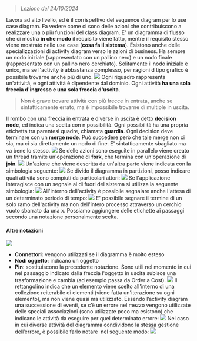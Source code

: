  > *Lezione del 24/10/2024*

Lavora ad alto livello, ed è il corrispettivo del sequence diagram per lo use case diagram. Fa vedere come ci sono delle azioni che contribuiscono a realizzare una o più funzioni del class diagram. E' un diagramma di flusso che ci mostra **in che modo** il requisito viene fatto, mentre il requisito stesso viene mostrato nello use case (**cosa fa il sistema**).
Esistono anche delle specializzazioni di activity diagram verso le azioni di business.
Ha sempre un nodo iniziale (rappresentato con un pallino nero) e un nodo finale (rappresentato con un pallino nero cerchiato). Solitamente il nodo iniziale è unico, ma se l'activity è abbastanza complesso, per ragioni d tipo grafico è possibile trovarne anche più di uno.
![](Images/Pasted%20image%2020241113192005.png)
Ogni riquadro rappresenta un'attività, e ogni attività è dipendente dal dominio. Ogni attività **ha una sola freccia d'ingresso e una sola freccia d'uscita**. 
 > Non è grave trovare attività con più frecce in entrata, anche se sintatticamente errato, ma è impossibile trovarne di multiple in uscita.

Il rombo con una freccia in entrata e diverse in uscita è detto **decision node**, ed indica una scelta con n possibilità. Ogni possibilità ha una propria etichetta tra parentesi quadre, chiamata **guardia**. Ogni decision deve terminare con un **merge node**. Può succedere però che tale merge non ci sia, ma ci sia direttamente un nodo di fine. E' sintatticamente sbagliato ma va bene lo stesso.
![](Images/Pasted%20image%2020241113192643.png)
Se delle azioni sono eseguite in parallelo viene creato un thread tramite un'operazione di **fork**, che termina con un'operazione di **join**. 
![](Images/Pasted%20image%2020241113192839.png)
Un'azione che viene descritta da un'altra parte viene indicata con la simbologia seguente:
![](Images/Pasted%20image%2020241113193455.png)
Se divido il diagramma in partizioni, posso indicare quali attività sono compiuti da particolari attori:
![](Images/Pasted%20image%2020241113193833.png)
Se l'applicazione interagisce con un segnale al di fuori del sistema si utilizza la seguente simbologia:
![](Images/Pasted%20image%2020241113194003.png)
All'interno dell'activity è possibile segnalare anche l'attesa di un determinato periodo di tempo:
![](Images/Pasted%20image%2020241113194100.png)
E' possibile segnare il termine di un solo ramo dell'activity ma non dell'intero processo attraverso un cerchio vuoto sbarrato da una x.
Possiamo aggiungere delle etichette ai passaggi secondo una notazione personalmente scelta.
#### Altre notazioni
![](Images/Pasted%20image%2020241113194542.png)
- **Connettori:** vengono utilizzati se il diagramma è molto esteso
- **Nodi oggetto**: indicano un oggetto
- **Pin**: sostituiscono la precedente notazione. Sono utili nel momento in cui nel passaggio indicato dalla freccia l'oggetto in uscita subisce una trasformazione e cambia (ad esempio passa da Order a Cost).
![](Images/Pasted%20image%2020241113194806.png)
Il rettangolino indica che un elemento viene scelto all'interno di una collezione reiterabile di elementi (viene fatta un'iterazione su ogni elemento), ma non viene quasi ma utilizzato.
Essendo l’activity diagram una successione di eventi, se c’è un errore nel mezzo vengono utilizzate delle speciali associazioni (sono utilizzate poco ma esistono) che indicano le attività da eseguire per quel determinato errore:
![](Images/Pasted%20image%2020241114105957.png)
Nel caso in cui diverse attività del diagramma condividono la stessa gestione dell’errore, è possibile farlo notare  nel seguente modo:
![](Images/Pasted%20image%2020241114110023.png)